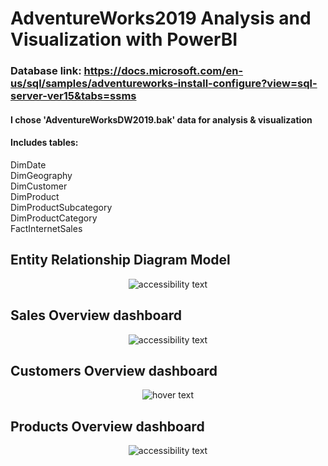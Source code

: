 # AdventureWorks2019 Analysis and Visualization with PowerBI

### Database link: https://docs.microsoft.com/en-us/sql/samples/adventureworks-install-configure?view=sql-server-ver15&tabs=ssms

#### I chose 'AdventureWorksDW2019.bak' data for analysis & visualization<br>
#### Includes tables: <br>
DimDate<br>
DimGeography<br>
DimCustomer<br>
DimProduct<br>
DimProductSubcategory<br>
DimProductCategory<br>
FactInternetSales<br>

## Entity Relationship Diagram Model
<p align="center">
  <img src="https://github.com/syo2000/AdventureWorks2019_Analysis_and_Visualization_with_PowerBI/blob/main/data%20model.PNG"  alt="accessibility text">
</p>

## Sales Overview dashboard
<p align="center">
  <img src="https://github.com/syo2000/AdventureWorks2019_Analysis_and_Visualization_with_PowerBI/blob/main/sales%20overview.jpg"  alt="accessibility text">
</p>

## Customers Overview dashboard
<p align="center">
  <img src="https://github.com/syo2000/AdventureWorks2019_Analysis_and_Visualization_with_PowerBI/blob/main/customers%20overview.jpg"  title="hover text">
</p>

## Products Overview dashboard
<p align="center">
  <img src="https://github.com/syo2000/AdventureWorks2019_Analysis_and_Visualization_with_PowerBI/blob/main/product%20overview.jpg"  alt="accessibility text">
</p>
